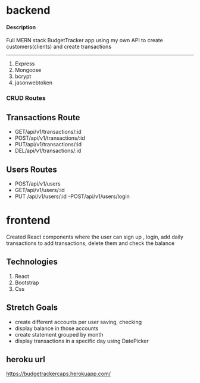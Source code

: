 # backend

#### Description
 Full MERN stack BudgetTracker app using my own API to create customers(clients) 
 and create transactions
***

1. Express
2. Mongoose
3. bcrypt
4. jasonwebtoken

### CRUD Routes
## Transactions Route
- GET/api/v1/transactions/:id 
- POST/api/v1/transactions/:id
- PUT/api/v1/transactions/:id
- DEL/api/v1/transactions/:id

## Users Routes
- POST/api/v1/users
- GET/api/v1/users/:id
- PUT /api/v1/users/:id
-POST/api/v1/users/login

# frontend
Created React  components where the user can sign up , login, add daily transactions to add transactions, delete them and check the balance 

## Technologies
1. React
2. Bootstrap
3. Css

## Stretch Goals
- create different accounts per user saving, checking 
- display balance in those accounts
- create statement grouped by month
- display transactions in a specific day using DatePicker

## heroku url
https://budgetrackercaps.herokuapp.com/



